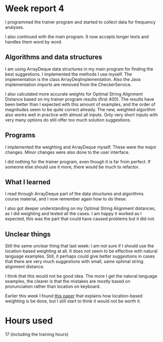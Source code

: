# Week report 4

I programmed the trainer program and started to collect data for frequency analyses.

I also continued with the main program. It now accepts longer texts and handles them word by word.

## Algorithms and data structures

I am using ArrayDeque data structures in my main program for finding the best suggestions.
I implemented the methods I use myself. The implementation is the class ArrayDeqImplementation. 
Also the Java implementation imports are removed from the CheckerService.

I also calculated more accurate weights for Optimal String Alignment Distance based on my trainer program results (first 400).
The results have been better than I expected with this amount of examples, and the order of magnitudes seem to be quite correct already.
The new, weighted algorithm also works well in practice with almost all inputs.
Only very short inputs with very many options do still offer too much solution suggestions.

## Programs

I implemented the weighting and ArrayDeque myself. These were the major changes. Minor changes were also done to the user interface.

I did nothing for the trainer program, even though it is far from perfect. If someone else should use it more, there would be much to refactor.

## What I learned

I read through ArrayDeque part of the data structures and algorithms course material, and I now remember again how to do these.

I also got deeper understanding on my Optimal String Alignment distances, as I did weighting and tested all the cases.
I am happy it worked as I expected, this was the part that could have caused problems but it did not.

## Unclear things

Still the same unclear thing that last week:
I am not sure if I should use the location-based weighting at all. It does not seem to be effective with natural language examples.
Still, it perhaps could give better suggestions in cases that there are very much suggestions with small, same optimal string alignment distance.

I think that this would not be good idea. The more I get the natural language examples, 
the clearer is that the mistakes are mostly based on pronunciation rather than location on keyboard.

Earlier this week I found [this paper](http://www.diva-portal.org/smash/get/diva2:1116701/FULLTEXT01.pdf) that explains how location-based weighting is be done,
but I still start to think it would not be worth it.

# Hours used
17 (including the training hours)
